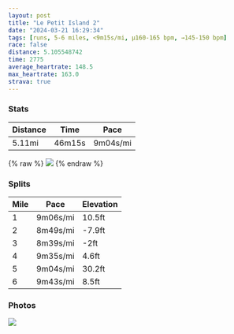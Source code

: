 ```yaml
---
layout: post
title: "Le Petit Island 2"
date: "2024-03-21 16:29:34"
tags: [runs, 5-6 miles, <9m15s/mi, μ160-165 bpm, →145-150 bpm]
race: false
distance: 5.105548742
time: 2775
average_heartrate: 148.5
max_heartrate: 163.0
strava: true
---
```


### Stats

| Distance | Time | Pace |
|----------|------|------|
|5.11mi|46m15s|9m04s/mi|

{% raw %}
<img src='https://maps.googleapis.com/maps/api/staticmap?maptype=roadmap&path=enc:i_wwFnqtbM@DUd@Gz@Ox@_@~AEHMp@Sl@O^_@tA]l@QNa@K[Ua@IWXUz@BJNLTD^\hB|@`D~B\Lh@f@f@NfBpAx@TTLRf@\TVH`@F`@Pd@Fh@Pr@JXNf@N@CJ?^ZdARlA^~BG|@F^HZABAZJ\Tb@Hz@e@bBAMMIUIs@FOJCx@Lp@DFCr@c@t@[RMRBh@`@b@?VNd@Cf@?ZE~@N^K\Cb@K\k@PCr@Bb@NZt@\P`@\~@d@l@N`@]p@MBCj@IlA?Zr@^VPFnAbA\FLJbAXf@@b@Rp@Fd@Jd@Nb@V|Ah@tAh@d@DNAZF~CTHBf@?rANnC@b@LLCxALnABlAAd@Lx@C\B|ABzAJh@Ap@DbBBtAJrANvADp@Ax@NR@f@Ed@IZ@vAIr@UhATDC^FdAC~@Hd@@ZLb@V\Jd@Dj@Vn@CPBd@AHBfAANF`BVHDOFkC]q@Au@KeE]g@I_@?iACkAOe@@a@CUKOEm@Cc@Qa@Ng@HgADg@GU@k@GoAE_BOc@?s@C]Ig@Ca@?WFe@?e@Ge@OW@e@EE@o@Ga@M_@Dg@G}A@mAO_@BIBcACYI{AAeCUaABaCKeBAg@Ik@SuCmAq@]uBc@k@Gc@Mg@IG@yA]_AOo@Ea@OGK[K_@w@a@]C?g@WC?QVIBUByAh@M@g@EEE[CEGKEw@GKG}@{@MES@]C_@HMOe@w@MMGAMJ]HIAG@g@Eu@@m@IGKWUIAi@AGFW~@W`@g@|AMPQFoA@e@JUJk@b@YCcAq@]Ie@Cg@HeAE}@D]CWE{GqBW?{@a@iBm@O_@SYq@Q_@UmAw@WYcAe@]WOGi@g@[UyBkAkAcAE?aCyABFhAf@FE@KRe@^}A\eABk@Nk@Be@^k@Vw@No@V_@Lm@J[^e@^E`@b@d@VLN@DAGEGAGDIRiA&key=AIzaSyC1MId7bFpkLXNAaYhBSTb8jLyiSqzbDtM&size=800x800&markers=color:yellow|label:S|40.75525,-74.00232&markers=color:green|label:F|40.755029999999984,-74.00182999999984'>
{% endraw %}

### Splits

| Mile | Pace | Elevation |
|------|------|-----------|
|1|9m06s/mi|10.5ft|
|2|8m49s/mi|-7.9ft|
|3|8m39s/mi|-2ft|
|4|9m35s/mi|4.6ft|
|5|9m04s/mi|30.2ft|
|6|9m43s/mi|8.5ft|

### Photos
<img src='https://dgtzuqphqg23d.cloudfront.net/paMgepWhV63-WpwgxZA0ozv9EPna11qI7_puUQ--85A-728x768.jpg'>
